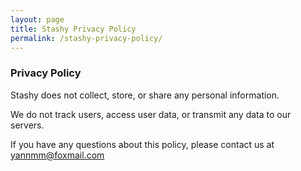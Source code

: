 ```yaml
---
layout: page
title: Stashy Privacy Policy
permalink: /stashy-privacy-policy/
---
```


###  Privacy Policy

  

Stashy does not collect, store, or share any personal information.

We do not track users, access user data, or transmit any data to our servers.

If you have any questions about this policy, please contact us at [yannmm@foxmail.com](mailto:yannmm@foxmail.com)
